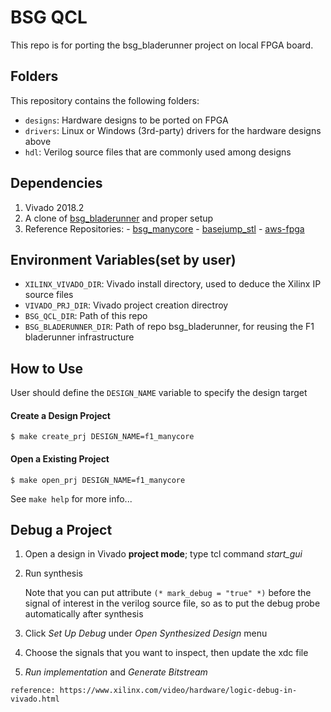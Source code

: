 # BSG QCL

This repo is for porting the bsg_bladerunner project on local FPGA board.

## Folders

This repository contains the following folders: 

- `designs`: Hardware designs to be ported on FPGA
- `drivers`: Linux or Windows (3rd-party) drivers for the hardware designs above
- `hdl`: Verilog source files that are commonly used among designs

## Dependencies

   1. Vivado 2018.2
   2. A clone of [bsg_bladerunner](https://github.com/bespoke-silicon-group/bsg_bladerunner) and proper setup
   3. Reference Repositories:
    - [bsg_manycore](https://github.com/bespoke-silicon-group/bsg_manycore)
    - [basejump_stl](https://github.com/bespoke-silicon-group/basejump_stl)
    - [aws-fpga](https://github.com/aws/aws-fpga)

## Environment Variables(set by user)

  - `XILINX_VIVADO_DIR`: Vivado install directory, used to deduce the Xilinx IP source files
  - `VIVADO_PRJ_DIR`: Vivado project creation directroy
  - `BSG_QCL_DIR`: Path of this repo
  - `BSG_BLADERUNNER_DIR`: Path of repo bsg_bladerunner, for reusing the F1 bladerunner infrastructure

## How to Use

User should define the `DESIGN_NAME` variable to specify the design target

#### Create a Design Project
   
  `$ make create_prj DESIGN_NAME=f1_manycore`

#### Open a Existing Project

  `$ make open_prj DESIGN_NAME=f1_manycore`
  
  See `make help` for more info...

## Debug a Project

   1. Open a design in Vivado **project mode**; type tcl command *start_gui*

   2. Run synthesis

      Note that you can put attribute `(* mark_debug = "true" *)` before the signal of interest in the verilog source file, so as to put the debug probe automatically after synthesis

   3. Click *Set Up Debug* under *Open Synthesized Design* menu

   4. Choose the signals that you want to inspect, then update the xdc file

   5. *Run implementation* and *Generate Bitstream*

    reference: https://www.xilinx.com/video/hardware/logic-debug-in-vivado.html